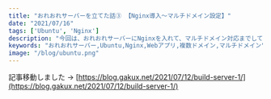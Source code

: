 ```yaml
---
title: "おれおれサーバーを立てた話③ 【Nginx導入〜マルチドメイン設定】"
date: "2021/07/16"
tags: ['Ubuntu', 'Nginx']
description: "今回は、おれおれサーバーにNginxを入れて、マルチドメイン対応までしていこうと思います。"
keywords: "おれおれサーバー,Ubuntu,Nginx,Webアプリ,複数ドメイン,マルチドメイン"
image: "/blog/ubuntu.png"
---
```



記事移動しました → [https://blog.gakux.net/2021/07/12/build-server-1/](https://blog.gakux.net/2021/07/12/build-server-1/)